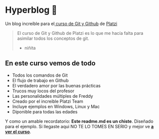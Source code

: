 # Hyperblog 💚
Un blog increíble para el[ curso de Git y Github](https://platzi.com/cursos/git-github/ " curso de Git y Github") de [Platzi](https://platzi.com/ "Platzi")
> El curso de Git y Github de Platzi es lo que me hacía falta para asimilar todos los conceptos de git.
> - niñita

## En este curso vemos de todo
* Todos los comandos de Git
* El flujo de trabajo en Github
* El verdadero amor por las buenas prácticas
* Trucos muy locos del profesor
* Las personalidades múltiples de Freddy
* Creado por el increible Platzi Team
* Incluye ejemplos en Windows, Linux y Mac
* Diponible para todas las edades

Y como un amable recordatorio: **Este readme.md es un chiste**.  Diseñado para el ejemplo. Si llegaste aqui NO TE LO TOMES EN SERIO y mejor ve [**a ver el curso**](https://platzi.com/cursos/git-github/ "a ver el curso").